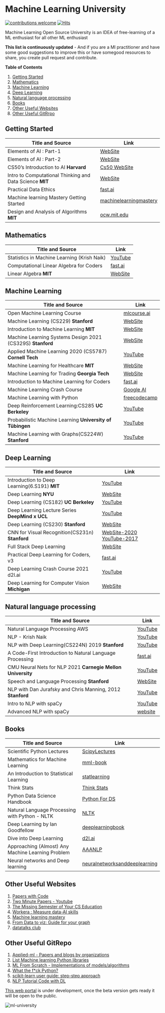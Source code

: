 # Machine Learning University


[![contributions welcome](https://img.shields.io/badge/contributions-welcome-brightgreen.svg?style=flat)](./contribute.md)
[![Hits](https://hits.seeyoufarm.com/api/count/incr/badge.svg?url=https%3A%2F%2Fgithub.com%2Fd0r1h%2FML-University&count_bg=%2379C83D&title_bg=%23555555&icon=&icon_color=%23E7E7E7&title=hits&edge_flat=false)](https://hits.seeyoufarm.com)


Machine Learning Open Source University is an IDEA of free-learning of a ML enthusiast for all other ML enthusiast

**This list is continuously updated** - And if you are a Ml practitioner and have some good suggestions to improve this or have somegood resources to share, you create pull request and contribute.


**Table of Contents**

1. [Getting Started](#getting-started)
2. [Mathematics](#mathematics)
3. [Machine Learning](#machine-learning)
4. [Deep Learning](#deep-learning)
5. [Natural language processing](#natural-language-processing)
6. [Books](#books)
7. [Other Useful Websites](#other-useful-websites)
8. [Other Useful GitRrpo](#other-useful-gitrepo)










## Getting Started

 | Title and Source                                             | Link                               				          |
 |------------------------------------------------------------  | -------------------------------------------------------------|
 | Elements of AI :  Part-1                                     | [WebSite](https://course.elementsofai.com/)				  |
 | Elements of AI :  Part-2                                     | [WebSite](https://buildingai.elementsofai.com/) 			  |
 | CS50’s Introduction to AI	**Harvard**			            | [Cs50 WebSite](https://cs50.harvard.edu/ai/2020/)			  |
 | Intro to Computational Thinking and Data Science **MIT**     | [WebSite](https://ocw.mit.edu/courses/electrical-engineering-and-computer-science/6-0002-introduction-to-computational-thinking-and-data-science-fall-2016/)
 | Practical Data Ethics										| [fast.ai](https://ethics.fast.ai/)
 | Machine learning Mastery Getting Started 					| [machinelearningmastery](https://machinelearningmastery.com/start-here/)
 | Design and Analysis of Algorithms **MIT**					| [ocw.mit.edu](https://ocw.mit.edu/courses/electrical-engineering-and-computer-science/6-046j-design-and-analysis-of-algorithms-spring-2015/)

 

## Mathematics


 | Title and Source                                             | Link                               				          |
 |------------------------------------------------------------  | -------------------------------------------------------------
 | Statistics in Machine Learning (Krish Naik)                  | [YouTube](https://www.youtube.com/playlist?list=PLZoTAELRMXVMhVyr3Ri9IQ-t5QPBtxzJO)
 | Computational Linear Algebra for Coders						| [fast.ai](https://github.com/fastai/numerical-linear-algebra/blob/master/README.md)
 | Linear Algebra  **MIT**										| [WebSite](https://openlearninglibrary.mit.edu/courses/course-v1:OCW+18.06SC+2T2019/course/)


## Machine Learning

 | Title and Source                                             | Link                               				           |
 |------------------------------------------------------------  | -------------------------------------------------------------|
 | Open Machine Learning Course 								| [mlcourse.ai](https://mlcourse.ai/)
 | Machine Learning (CS229) **Stanford**						| [WebSite](http://cs229.stanford.edu/syllabus-spring2020.html)|
 | Introduction to Machine Learning **MIT** 					| [WebSite](https://tinyurl.com/ybl6udcr)					   |
 | Machine Learning Systems Design 2021 (CS329S) **Stanford**   | [WebSite](https://stanford-cs329s.github.io/syllabus.html)   |
 | Applied Machine Learning 2020 (CS5787) **Cornell Tech**      | [YouTube](https://www.youtube.com/playlist?list=PL2UML_KCiC0UlY7iCQDSiGDMovaupqc83)
 | Machine Learning for Healthcare **MIT** 						| [WebSite](https://tinyurl.com/yxgeesdf)					   |
 | Machine Learning for Trading **Georgia Tech**				| [WebSite](https://lucylabs.gatech.edu/ml4t/)				   |	
 | Introduction to Machine Learning for Coders					| [fast.ai](https://course18.fast.ai/ml.html)
 | Machine Learning Crash Course								| [Google AI](https://developers.google.com/machine-learning/crash-course)|
 | Machine Learning with Python 								| [freecodecamp](https://www.freecodecamp.org/learn/machine-learning-with-python/)|
 | Deep Reinforcement Learning:CS285 **UC Berkeley**			| [YouTube](https://www.youtube.com/playlist?list=PL_iWQOsE6TfURIIhCrlt-wj9ByIVpbfGc)|
 | Probabilistic Machine Learning **University of Tübingen**    | [YouTube](https://www.youtube.com/playlist?list=PL05umP7R6ij1tHaOFY96m5uX3J21a6yNd)|
 | Machine Learning with Graphs(CS224W) **Stanford** 			| [YouTube](https://www.youtube.com/playlist?list=PLoROMvodv4rPLKxIpqhjhPgdQy7imNkDn)|
 	

## Deep Learning
 
 
 | Title and Source                                             | Link                               				           |
 |------------------------------------------------------------  | -------------------------------------------------------------|
 | Introduction to Deep Learning(6.S191) **MIT**		 		| [YouTube](https://tinyurl.com/y2jmc89y)					   |
 | Deep Learning **NYU**					 					| [WebSite](https://atcold.github.io/pytorch-Deep-Learning/)   |
 | Deep Learning (CS182) **UC Berkeley**						| [YouTube](https://www.youtube.com/playlist?list=PL_iWQOsE6TfVmKkQHucjPAoRtIJYt8a5A)
 | Deep Learning Lecture Series	**DeepMind x UCL**			    | [YouTube](https://tinyurl.com/create.php)   				   |
 | Deep Learning (CS230) **Stanford**						    | [WebSite](https://cs230.stanford.edu/lecture/)               | 
 | CNN for Visual Recognition(CS231n) **Stanford**    		    | [WebSite-2020](https://cs231n.github.io/)  [YouTube-2017](https://tinyurl.com/y2gghbvs)|
 | Full Stack Deep Learning   									| [WebSite](https://course.fullstackdeeplearning.com/)		   |
 | Practical Deep Learning for Coders, v3                       | [fast.ai](https://course19.fast.ai/index.html)			   |
 | Deep Learning Crash Course 2021 d2l.ai 						| [YouTube](https://www.youtube.com/playlist?list=PLZSO_6-bSqHQsDaBNtcFwMQuJw_djFnbd)|
 | Deep Learning for Computer Vision **Michigan**				| [WebSite](https://web.eecs.umich.edu/~justincj/teaching/eecs498/FA2020/)|



## Natural language processing 

 | Title and Source                                             | Link                               				          |
 | ------------------------------------------------------------ | -----------------------------------------------------------|
 | Natural Language Processing AWS								| [YouTube](https://www.youtube.com/playlist?list=PL8P_Z6C4GcuWfAq8Pt6PBYlck4OprHXsw)
 | NLP - Krish Naik 				                            | [YouTube](https://www.youtube.com/playlist?list=PLZoTAELRMXVMdJ5sqbCK2LiM0HhQVWNzm)
 | NLP with Deep Learning(CS224N) 2019 **Stanford**     		| [YouTube](https://www.youtube.com/playlist?list=PLoROMvodv4rOhcuXMZkNm7j3fVwBBY42z)
 | A Code-First Introduction to Natural Language Processing     | [fast.ai](https://www.fast.ai/2019/07/08/fastai-nlp/)|
 | CMU Neural Nets for NLP 2021  **Carnegie Mellon University** | [YouTube](https://www.youtube.com/playlist?list=PL8PYTP1V4I8AkaHEJ7lOOrlex-pcxS-XV)|
 | Speech and Language Processing **Stanford** 					| [WebSite](https://web.stanford.edu/~jurafsky/slp3/) |
 | NLP with Dan Jurafsky and Chris Manning, 2012 **Stanford**   | [YouTube](https://www.youtube.com/playlist?list=PLoROMvodv4rOFZnDyrlW3-nI7tMLtmiJZ)|
 | Intro to NLP with spaCy   									| [YouTube](https://www.youtube.com/playlist?list=PLBmcuObd5An559HbDr_alBnwVsGq-7uTF)|
 | Advanced NLP with spaCy 										| [website](https://course.spacy.io/en/)
  


## Books


 | Title and Source                                             | Link                               				         |
 |------------------------------------------------------------  | -----------------------------------------------------------|
 | Scientific Python Lectures		 							| [ScipyLectures](https://scipy-lectures.org/_downloads/ScipyLectures-simple.pdf)|
 | Mathematics for Machine Learning							    | [mml-book](https://mml-book.github.io/book/mml-book.pdf)	 |
 | An Introduction to Statistical Learning                      | [statlearning](https://www.statlearning.com/)              |
 | Think Stats 													| [Think Stats](https://greenteapress.com/wp/think-stats-2e/)|
 | Python Data Science Handbook                                 | [Python For DS](https://jakevdp.github.io/PythonDataScienceHandbook/)|
 | Natural Language Processing with Python - NLTK               | [NLTK](https://www.nltk.org/book/)						 |
 | Deep Learning by Ian Goodfellow             					| [deeplearningbook](https://www.deeplearningbook.org/)		 |
 | Dive into Deep Learning 										| [d2l.ai](https://d2l.ai/index.html)
 | Approaching (Almost) Any Machine Learning Problem    		| [AAANLP](https://github.com/abhishekkrthakur/approachingalmost/blob/master/AAAMLP.pdf)|
 | Neural networks and Deep learning							| [neuralnetworksanddeeplearning](http://neuralnetworksanddeeplearning.com/index.html)
 

 
## Other Useful Websites


1.	[Papers with Code](https://paperswithcode.com/sota)
2.	[Two Minute Papers - Youtube](https://www.youtube.com/c/K%C3%A1rolyZsolnai/videos)
3.  [The Missing Semester of Your CS Education](https://missing.csail.mit.edu/2020/)
4.  [Workera :  Measure data-AI skills](https://workera.ai/)
5.  [Machine learning mastery](https://machinelearningmastery.com/start-here/)
6.  [From Data to viz: Guide for your graph](https://www.data-to-viz.com/)
7.  [datatalks club](https://datatalks.club/)

## Other Useful GitRepo

1. [Applied-ml - Papers and blogs by organizations ](https://github.com/eugeneyan/applied-ml)
2. [List Machine learning Python libraries](https://github.com/ml-tooling/best-of-ml-python)
3. [ML From Scratch - Implementations of models/algorithms](https://github.com/eriklindernoren/ML-From-Scratch)
4. [What the f*ck Python?](https://github.com/satwikkansal/wtfpython)
5. [scikit-learn user guide: step-step approach](https://scikit-learn.org/stable/user_guide.html)
6. [NLP Tutorial Code with DL](https://github.com/graykode/nlp-tutorial)

[This web portal](59r.gitbook.io/ml-university/) is under development, once the beta version gets ready it will be open to the public.

![ml-university](https://github.com/d0r1h/ML-University/blob/master/images/ml_university.png)

